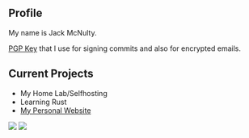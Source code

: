 ## Profile
My name is Jack McNulty.

[PGP Key](https://keys.openpgp.org/search?q=mcnlty%40pm.me) that I use for signing commits and also for encrypted emails.
## Current Projects
- My Home Lab/Selfhosting
- Learning Rust
- [My Personal Website](https://mcnulty.au)


<a href="https://git.mcnulty.au/mcnlty"><img src="https://img.shields.io/badge/-Git-0072b1?&style=for-the-badge&logo=forgejo&logoColor=white" /></a>
<a href="https://gitlab.com/mcnlty"><img src="https://img.shields.io/badge/GitLab-330F63?style=for-the-badge&logo=gitlab&logoColor=white" /></a>
